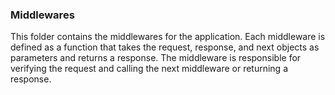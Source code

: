 ### Middlewares

This folder contains the middlewares for the application. Each middleware is defined as a function that takes the request, response, and next objects as parameters and returns a response. The middleware is responsible for verifying the request and calling the next middleware or returning a response.
